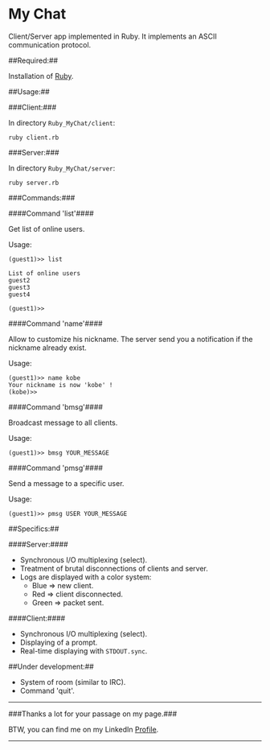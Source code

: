 My Chat
===========

Client/Server app implemented in Ruby.
It implements an ASCII communication protocol.

##Required:##

Installation of [Ruby](http://www.ruby-lang.org/en/downloads).

##Usage:##


###Client:###

In directory ```Ruby_MyChat/client```:

```ruby client.rb```

###Server:###

In directory ```Ruby_MyChat/server```:

```ruby server.rb```

###Commands:###

####Command 'list'####

Get list of online users.

Usage:

```
(guest1)>> list

List of online users
guest2
guest3
guest4

(guest1)>> 
```

####Command 'name'####

Allow to customize his nickname. The server send you a notification if the nickname already exist.

Usage:

```
(guest1)>> name kobe
Your nickname is now 'kobe' !
(kobe)>> 
```

####Command 'bmsg'####

Broadcast message to all clients.

Usage:

```
(guest1)>> bmsg YOUR_MESSAGE
```

####Command 'pmsg'####

Send a message to a specific user.

Usage:

```
(guest1)>> pmsg USER YOUR_MESSAGE
```

##Specifics:##

####Server:####

- Synchronous I/O multiplexing (select).
- Treatment of brutal disconnections of clients and server.
- Logs are displayed with a color system:
  - Blue  => new client.
  - Red   => client disconnected.
  - Green => packet sent.

####Client:####

- Synchronous I/O multiplexing (select).
- Displaying of a prompt.
- Real-time displaying with ```STDOUT.sync```.

##Under development:##

- System of room (similar to IRC).
- Command 'quit'.

 
 
******
###Thanks a lot for your passage on my page.###

BTW, you can find me on my LinkedIn [Profile](http://cn.linkedin.com/pub/mehdi-farsi/48/ba9/336/en).
******